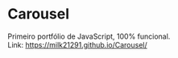# Carousel

Primeiro portfólio de JavaScript, 100% funcional.                      
Link: https://milk21291.github.io/Carousel/
 
